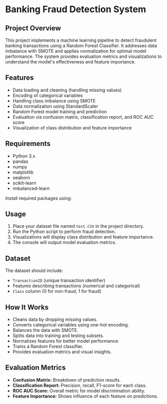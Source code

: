 # Banking Fraud Detection System

## Project Overview
This project implements a machine learning pipeline to detect fraudulent banking transactions using a Random Forest Classifier. It addresses data imbalance with SMOTE and applies normalization for optimal model performance. The system provides evaluation metrics and visualizations to understand the model's effectiveness and feature importance.

## Features
- Data loading and cleaning (handling missing values)
- Encoding of categorical variables
- Handling class imbalance using SMOTE
- Data normalization using StandardScaler
- Random Forest model training and prediction
- Evaluation via confusion matrix, classification report, and ROC AUC score
- Visualization of class distribution and feature importance

## Requirements
- Python 3.x
- pandas
- numpy
- matplotlib
- seaborn
- scikit-learn
- imbalanced-learn

Install required packages using:



## Usage
1. Place your dataset file named `test.CSV` in the project directory.
2. Run the Python script to perform fraud detection.
3. Visualizations will display class distribution and feature importance.
4. The console will output model evaluation metrics.

## Dataset
The dataset should include:
- `TransactionID` (unique transaction identifier)
- Features describing transactions (numerical and categorical)
- `Class` column (0 for non-fraud, 1 for fraud)

## How It Works
- Cleans data by dropping missing values.
- Converts categorical variables using one-hot encoding.
- Balances the data with SMOTE.
- Splits data into training and testing subsets.
- Normalizes features for better model performance.
- Trains a Random Forest classifier.
- Provides evaluation metrics and visual insights.

## Evaluation Metrics
- **Confusion Matrix:** Breakdown of prediction results.
- **Classification Report:** Precision, recall, F1-score for each class.
- **ROC AUC Score:** Overall metric for model discrimination ability.
- **Feature Importance:** Shows influence of each feature on predictions.
